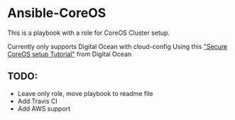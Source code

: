 # Ansible-CoreOS

This is a playbook with a role for CoreOS Cluster setup.

Currently only supports Digital Ocean with cloud-config
Using this ["Secure CoreOS setup Tutorial"](https://www.digitalocean.com/community/tutorials/how-to-secure-your-coreos-cluster-with-tls-ssl-and-firewall-rules) from Digital Ocean

## TODO:

* Leave only role, move playbook to readme file
* Add Travis CI
* Add AWS support



